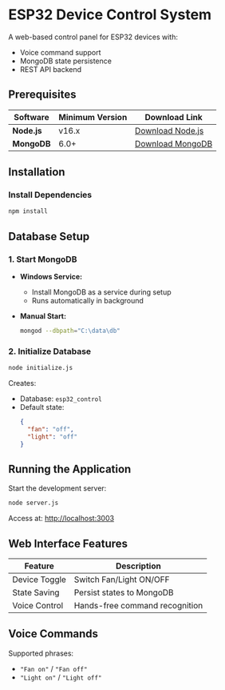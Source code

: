 # ESP32 Device Control System

A web-based control panel for ESP32 devices with:
- Voice command support
- MongoDB state persistence 
- REST API backend

##  Prerequisites

| Software       | Minimum Version | Download Link                          |
|----------------|-----------------|----------------------------------------|
| **Node.js**    | v16.x           | [Download Node.js](https://nodejs.org/) |
| **MongoDB**    | 6.0+            | [Download MongoDB](https://www.mongodb.com/try/download/community) |

##  Installation

### Install Dependencies
```bash
npm install
```

##  Database Setup

### 1. Start MongoDB
- **Windows Service:**
  - Install MongoDB as a service during setup
  - Runs automatically in background

- **Manual Start:**
  ```bash
  mongod --dbpath="C:\data\db"
  ```
### 2. Initialize Database
```bash
node initialize.js
```
Creates:
- Database: `esp32_control`
- Default state: 
  ```json
  {
    "fan": "off",
    "light": "off"
  }
  ```

## Running the Application

Start the development server:
```bash
node server.js
```
Access at: [http://localhost:3003](http://localhost:3003)

## Web Interface Features

| Feature        | Description                          |
|---------------|--------------------------------------|
| Device Toggle  | Switch Fan/Light ON/OFF              |
| State Saving   | Persist states to MongoDB            |
| Voice Control  | Hands-free command recognition       |

## Voice Commands

Supported phrases:
- `"Fan on"` / `"Fan off"`
- `"Light on"` / `"Light off"`
